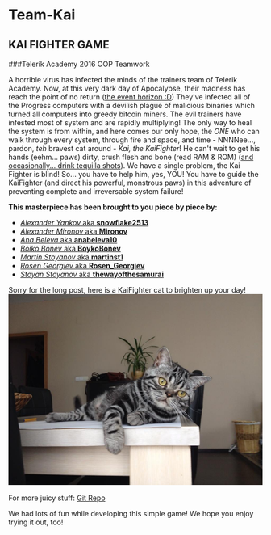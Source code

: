 # Team-Kai
## KAI FIGHTER GAME
###Telerik Academy 2016 OOP Teamwork  

A horrible virus has infected the minds of the trainers team of Telerik Academy. Now, at this very dark day of Apocalypse, their madness has reach the point of no return ([the event horizon :D](https://en.wikipedia.org/wiki/Event_horizon)) They've infected all of the Progress computers with a devilish plague of malicious binaries which turned all computers into greedy bitcoin miners. The evil trainers have infested most of system and are rapidly multiplying! The only way to heal the system is from within, and here comes our only hope, the _ONE_ who can walk through every system, through fire and space, and time - NNNNee..., pardon, _teh_ bravest cat around - _Kai, the KaiFighter_! He can't wait to get his hands (eehm... paws) dirty, crush flesh and bone (read RAM & ROM) ([and occasionally... drink tequilla shots](http://www.wikihow.com/Drink-a-Tequila-Shot)). We have a single problem, the Kai Fighter is blind! So... you have to help him, yes, YOU! You have to guide the KaiFighter (and direct his powerful, monstrous paws) in this adventure of preventing complete and irreversable system failure!  

**This masterpiece has been brought to you piece by piece by:**
* [_Alexander Yankov_ aka **snowflake2513**](http://telerikacademy.com/Users/snowflake2513)
* [_Alexander Mironov_ aka **Mironov**](http://telerikacademy.com/Users/Mironov)
* [_Ana Beleva_ aka **anabeleva10**](http://telerikacademy.com/Users/anabeleva10)
* [_Boiko Bonev_ aka **BoykoBonev**](http://telerikacademy.com/Users/BoykoBonev)
* [_Martin Stoyanov_ aka **martinst1**](http://telerikacademy.com/Users/martinst1)
* [_Rosen Georgiev_ aka **Rosen_Georgiev**](http://telerikacademy.com/Users/Rosen_Georgiev)
* [_Stoyan Stoyanov_ aka **thewayofthesamurai**](http://telerikacademy.com/Users/thewayofthesamurai)

Sorry for the long post, here is a KaiFighter cat to brighten up your day!  
![](kaifightercat.jpg)

For more juicy stuff: [Git Repo](https://github.com/StoyanStoyanov/Team-Kai)  

We had lots of fun while developing this simple game! We hope you enjoy trying it out, too!
